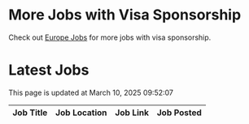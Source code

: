 # More Jobs with Visa Sponsorship

Check out [Europe Jobs](https://github.com/sureshparimi/europejobs#latest-jobs) for more jobs with visa sponsorship.

# Latest Jobs

This page is updated at March 10, 2025 09:52:07

| Job Title | Job Location | Job Link | Job Posted |
| --- | --- | --- | --- |
